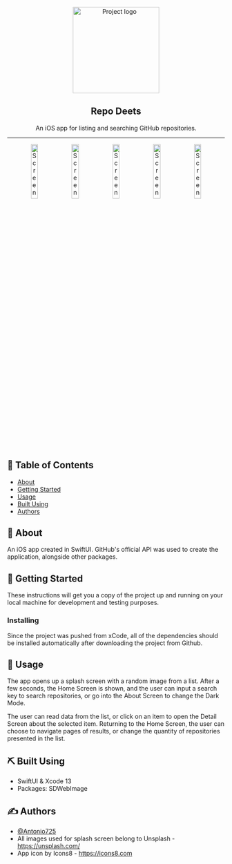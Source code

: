 <p align="center">
  <a href="https://img.icons8.com/nolan/344/github.png" rel="noopener">
 <img width=200px height=200px src="https://img.icons8.com/nolan/344/github.png" alt="Project logo"></a>
</p>

<h2 align="center">Repo Deets</h2>
<p align="center"> An iOS app for listing and searching GitHub repositories.
  <br> 
</p>

---

<p float="left" align="center">
  <img width=18%  src="https://user-images.githubusercontent.com/60735023/192341981-5ab13252-0130-4a0a-89d6-d1be4d26dcfe.png" alt="Screenshot 1">
  
  <img width=18%  src="https://user-images.githubusercontent.com/60735023/192341995-96b26ab4-8afc-41d0-89df-656f9430b886.png" alt="Screenshot 2">
 
  <img width=18%   src="https://user-images.githubusercontent.com/60735023/192342000-51d41255-f10e-4d30-80de-350df63b4fdc.png" alt="Screenshot 3">

  <img width=18%  src="https://user-images.githubusercontent.com/60735023/192342001-e450f159-6de5-4568-9e83-d08a1a7aa90e.png" alt="Screenshot 4">
  
  <img width=18%  src="https://user-images.githubusercontent.com/60735023/192342002-85e1b417-b688-42eb-8208-6b618dfc8bc1.png" alt="Screenshot 5">
</p>

## 📝 Table of Contents

- [About](#about)
- [Getting Started](#getting_started)
- [Usage](#usage)
- [Built Using](#built_using)
- [Authors](#authors)

## 🧐 About <a name = "about"></a>

An iOS app created in SwiftUI. GitHub's official API was used to create the application, alongside other packages.

## 🏁 Getting Started <a name = "getting_started"></a>

These instructions will get you a copy of the project up and running on your local machine for development and testing purposes.

### Installing

Since the project was pushed from xCode, all of the dependencies should be installed automatically after downloading the project from Github.

## 🎈 Usage <a name="usage"></a>

The app opens up a splash screen with a random image from a list. After a few seconds, the Home Screen is shown, and the user can input a search key to search repositories, or go into the About Screen to change the Dark Mode. 

The user can read data from the list, or click on an item to open the Detail Screen about the selected item. Returning to the Home Screen, the user can choose to navigate pages of results, or change the quantity of repositories presented in the list.


## ⛏️ Built Using <a name = "built_using"></a>

- SwiftUI & Xcode 13
- Packages: SDWebImage

## ✍️ Authors <a name = "authors"></a>

- [@Antonio725](https://github.com/Antonio725)
- All images used for splash screen belong to Unsplash - https://unsplash.com/
- App icon by Icons8 - https://icons8.com
